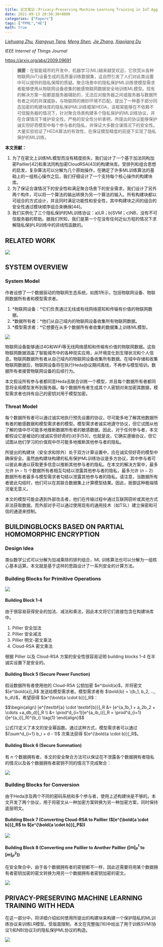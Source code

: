 ```yaml
---
title: 论文笔记：Privacy-Preserving Machine Learning Training in IoT Aggregation Scenarios
date: 2021-09-13 20:58:30+0800
categories: ["Papers"]
tags: ["PPML","HE"]
math: true
---
```


*[Liehuang Zhu](https://arxiv.org/search/cs?searchtype=author&query=Zhu%2C+L), [Xiangyun Tang](https://arxiv.org/search/cs?searchtype=author&query=Tang%2C+X), [Meng Shen](https://arxiv.org/search/cs?searchtype=author&query=Shen%2C+M), [Jie Zhang](https://arxiv.org/search/cs?searchtype=author&query=Zhang%2C+J), [Xiaojiang Du](https://arxiv.org/search/cs?searchtype=author&query=Du%2C+X)*

*IEEE Internet of Things Journal*

https://arxiv.org/abs/2009.09691



> **摘要**：在智能城市的开发中，机器学习(ML)越来越受欢迎，它欣赏从各种物联网(IoT)设备生成的高质量训练数据集，这自然引发了人们对此类设置中可以提供的隐私保障的质疑。聚合场景中的隐私保护ML训练使模型需求者能够使用从物联网设备收集的敏感物联网数据安全地训练ML模型。现有的解决方案一般都是服务器辅助的，无法应对服务器之间或服务器与数据所有者之间的共谋威胁，与物联网的微妙环境不匹配。提出了一种基于部分同态加密的构建块库的隐私保护ML训练框架HEDA，该框架能够在不依赖不可信服务器的情况下，针对聚合场景构建多个隐私保护的ML训练协议，并在合谋情况下维护安全性。严格的安全性分析表明，所提出的协议能够保护诚实但好奇模型中每个参与者的隐私，并保证大多数合谋情况下的安全性。大量实验验证了HEDA算法的有效性，在保证模型精度的前提下实现了隐私保护的ML训练。

**本文贡献：**

1. 为了在密文上训练ML模型而没有精度损失，我们设计了一个基于加法同构加密Paillier[42]和乘法同构加密CloudRSA[43]的构建块库。受排列和组合思想的启发，复杂算法可以分解为几个原始操作，在确定了许多ML训练算法的基础上的一组核心操作之后，我们仔细设计了一个支持每个核心操作的构建块库。
2. 为了保证合谋情况下的安全性和满足聚合场景下的安全需求，我们设计了另外两个构件，可以将一个算法的输出转换为另一个算法的输入。所有构建块都以可组合的方式设计，并且同时满足功能性和安全性，其中构建块之间的组合的安全性通过模块顺序组合来确保[44]。
3. 我们实例化了三个隐私保护的ML训练协议：a)LR；b)SVM；c)NB，没有不可信服务器的帮助。据我们所知，我们是第一个在没有任何近似方程的情况下求解隐私保护LR训练中的非线性函数的。



## RELATED WORK

![](https://images.yingwai.top/picgo/202109100922640.png)



## SYSTEM OVERVIEW

### System Model

作者设想了一个数据驱动的物联网生态系统，如图1所示，包括物联网设备、物联网数据所有者和模型需求者。

1. *物联网设备：*它们负责通过无线或有线网络感知和传输有价值的物联网数据。
2. *数据所有者：*他们从自己域内的物联网设备收集所有物联网数据。
3. *模型需求者：*它想要在从多个数据所有者收集的数据集上训练ML模型。

![](https://images.yingwai.top/picgo/202109131015911.png)

物联网设备能够通过4G和WiFi等无线网络感知和传输有价值的物联网数据。这些物联网数据涵盖了智能城市中的各种现实应用，从环境变化到生理状况和个人信息。物联网数据所有者从自己域内的物联网设备收集所有数据。在域中存储和收集物联网数据后，物联网设备将在执行Heda协议期间离线，不再参与模型培训。数据所有者接管物联网设备的后续行为。

本文假设所有参与者都同意Heda去联合训练一个模型，并且每个数据所有者都同意将全局模型发布到服务器。每个数据所有者生成其个人密钥对来加密其数据，模型需求者也持有自己的密钥对用于模型加密。

### Threat Model

每个数据所有者可以通过诚实地执行预先设置的协议，尽可能多地了解其他数据所有者的敏感数据和模型需求者的模型。模型需求者诚实地遵守协议，但它试图从他了解的值中尽可能多地推断数据所有者的敏感数据。因此，对于任何参与者，本文都假设它是被动的(或诚实但好奇的)对手[53]，也就是说，它确实遵循协议，但它试图从他们学习的价值观中尽可能多地推断其他参与者的隐私。

所提出的构建块（安全求和除外）处于双方计算设置中，应在诚实但好奇的模型中确保安全。虽然由构建块构建的私有保护ML训练协议是多方协议，其中参与者可以彼此串通以获取更多信息以推断其他参与者的隐私。在本文的解决方案中，最多允许 $(n-1)$ 个数据所有者相互勾结以泄露其他参与者的隐私，最多允许 $(n - 2)$ 数据所有者最多与模型需求者勾结以泄露其他参与者的隐私。请注意，当数据所有者彼此勾结时，他们可以在其联合数据集上计算模型结果。因此，抵御这种极端情况毫无意义。

本文的模型可能会遇到外部攻击者，他们在传输过程中通过互联网窃听或其他方式非法获取数据。而外部对手可以通过使用现有的通用技术（如TSL）建立保密和可信的通道来控制。



## BUILDINGBLOCKS BASED ON PARTIAL HOMOMORPHIC ENCRYPTION

### Design Idea

类似数学公式可以分解为加减乘除的排列组合，ML 训练算法也可以分解为一组核心基本运算。本文就是基于这样的思路设计了一系列安全的计算方法。



### Building Blocks for Primitive Operations

![](https://images.yingwai.top/picgo/202109131046063.png)

#### Building Block 1-4

由于很容易获得安全的加法、减法和乘法，因此本文将它们直接包含在构建块库中。

1. Pillier 安全加法
2. Pillier 安全减法
3. Pillier 明文-密文乘法
4. Cloud-RSA 密文乘法

根据 Pillier 以及 Cloud-RSA 方案的安全性很容易证明 building blocks 1-4 在半诚实设置下是安全的。

#### Building Block 5 (Secure Power Function)

假设数据所有者使用他的 Cloud-RSA 公钥加密 $e^\bold{a}$，并将密文 $[e^\bold{a}]_R$ 发送给模型需求者。模型需求者有 $\bold{b} = \{b_1, b_2, ..., b_d\}$，希望获得 $[e^{\bold{a \cdot b}}]_R$：

<div>$$\begin{align}
[e^{\textbf{a} \cdot \textbf{b}}]_R &= [e^{a_1b_1 + a_2b_2 + \cdots +a_db_d}]_R \\
&= \prod^d_{i=1}[e^{a_ib_i}]_R = \prod^d_{i=1}([e^{a_i}]_R)^{b_i} \tag{1}
\end{align}$$</div>

公式(1)定义了本文的安全幂函数。通过这种方式，模型需求者可以通过 $(\sum^d_{i=1} b_i + d - 1)$ 次乘法获得 $[e^{\bold{a \cdot b}}]_R$。

#### Building Block 6 (Secure Summation)

有 $n$ 个数据拥有者，本文的安全聚合方法可以保证在不泄露各个数据拥有者隐私的情况以及各个数据拥有者密钥不同的情况下完成聚合：

![](https://images.yingwai.top/picgo/202109131447297.png)



### Building Blocks for Conversion

由于Heda涉及两个不同的密码系统和多个参与者，使用上述构建块是不够的。本文开发了两个协议，用于将密文从一种加密方案转换为另一种加密方案，同时保持底层明文。

#### Building Block 7 (Converting Cloud-RSA to Paillier ($[e^{\bold{a \cdot b}}]_R$ to $[e^{\bold{a \cdot b}}]_P$))

![](https://images.yingwai.top/picgo/202109131508251.png)

#### Building Block 8 (Converting one Paillier to Another Paillier ($[m]^1_P$ to $[m]^2_P$))

在安全聚合中，由于各个数据拥有者的密钥都不一样，因此还需要将用某个数据拥有者密钥加密的密文转换为用另一个数据拥有者密钥加密的密文。

![](https://images.yingwai.top/picgo/202109131508328.png)



## PRIVACY-PRESERVING MACHINE LEARNING TRAINING WITH HEDA

在这一部分中，将详细介绍如何使用所提出的构建块来构建一个保护隐私的ML训练协议来训练LR模型。受版面限制，本文在完整版[16]中给出了用于训练SVM(协议1)和NB(协议3)的隐私保护ML协议的构造。

![](https://images.yingwai.top/picgo/202109131513152.png)

